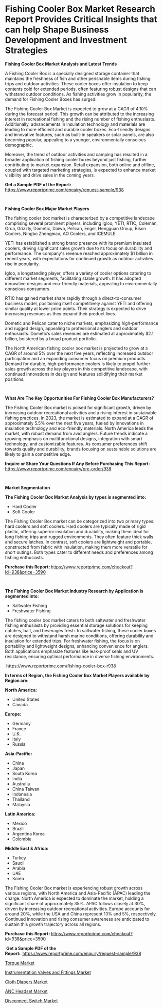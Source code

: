 <p><h1>Fishing Cooler Box Market Research Report Provides Critical Insights that can help Shape Business Development and Investment Strategies</h1></p><p><strong>Fishing Cooler Box Market Analysis and Latest Trends</strong></p>
<p><p>A Fishing Cooler Box is a specially designed storage container that maintains the freshness of fish and other perishable items during fishing trips and outdoor activities. These cooler boxes offer insulation to keep contents cold for extended periods, often featuring robust designs that can withstand outdoor conditions. As fishing activities grow in popularity, the demand for Fishing Cooler Boxes has surged.</p><p>The Fishing Cooler Box Market is expected to grow at a CAGR of 4.10% during the forecast period. This growth can be attributed to the increasing interest in recreational fishing and the rising number of fishing enthusiasts. Additionally, advancements in insulation technology and materials are leading to more efficient and durable cooler boxes. Eco-friendly designs and innovative features, such as built-in speakers or solar panels, are also becoming popular, appealing to a younger, environmentally conscious demographic.</p><p>Moreover, the trend of outdoor activities and camping has resulted in a broader application of fishing cooler boxes beyond just fishing, further contributing to market expansion. Retail expansion, both online and offline, coupled with targeted marketing strategies, is expected to enhance market visibility and drive sales in the coming years.</p></p>
<p><strong>Get a Sample PDF of the Report:&nbsp;</strong> <a href="https://www.reportprime.com/enquiry/request-sample/938?utm_campaign=2217&utm_medium=2&utm_source=Github&utm_content=ia&utm_term=18032025&utm_id=fishing-cooler-box">https://www.reportprime.com/enquiry/request-sample/938</a></p>
<p>&nbsp;</p>
<p><strong>Fishing Cooler Box Major Market Players</strong></p>
<p><p>The fishing cooler box market is characterized by a competitive landscape comprising several prominent players, including Igloo, YETI, RTIC, Coleman, Orca, Grizzly, Dometic, Daiwa, Pelican, Engel, Hengguan Group, Bison Coolers, Ningbo Zhengmao, AO Coolers, and ICEMULE. </p><p>YETI has established a strong brand presence with its premium insulated coolers, driving significant sales growth due to its focus on durability and performance. The company's revenue reached approximately $1 billion in recent years, with expectations for continued growth as outdoor activities rise in popularity.</p><p>Igloo, a longstanding player, offers a variety of cooler options catering to different market segments, facilitating stable growth. It has adopted innovative designs and eco-friendly materials, appealing to environmentally conscious consumers.</p><p>RTIC has gained market share rapidly through a direct-to-consumer business model, positioning itself competitively against YETI and offering similar quality at lower price points. Their strategy is expected to drive increasing revenues as they expand their product lines.</p><p>Dometic and Pelican cater to niche markets, emphasizing high-performance and rugged design, appealing to professional anglers and outdoor enthusiasts. Dometic’s sales revenues are estimated at approximately $2.1 billion, bolstered by a broad product portfolio.</p><p>The North American fishing cooler box market is projected to grow at a CAGR of around 5% over the next five years, reflecting increased outdoor participation and an expanding consumer focus on premium products. Demand for durable, high-performance coolers is likely to propel further sales growth across the key players in this competitive landscape, with continued innovations in design and features solidifying their market positions.</p></p>
<p>&nbsp;</p>
<p><strong>What Are The Key Opportunities For Fishing Cooler Box Manufacturers?</strong></p>
<p><p>The Fishing Cooler Box market is poised for significant growth, driven by increasing outdoor recreational activities and a rising interest in sustainable fishing practices. In 2023, the market is estimated to expand at a CAGR of approximately 5.5% over the next five years, fueled by innovations in insulation technology and eco-friendly materials. North America leads the market, with robust demand from avid anglers. Future trends indicate a growing emphasis on multifunctional designs, integration with smart technology, and customizable features. As consumer preferences shift towards quality and durability, brands focusing on sustainable solutions are likely to gain a competitive edge.</p></p>
<p><strong>Inquire or Share Your Questions If Any Before Purchasing This Report:</strong> <a href="https://www.reportprime.com/enquiry/pre-order/938?utm_campaign=2217&utm_medium=2&utm_source=Github&utm_content=ia&utm_term=18032025&utm_id=fishing-cooler-box">https://www.reportprime.com/enquiry/pre-order/938</a></p>
<p>&nbsp;</p>
<p><strong>Market Segmentation</strong></p>
<p><strong>The Fishing Cooler Box Market Analysis by types is segmented into:</strong></p>
<p><ul><li>Hard Cooler</li><li>Soft Cooler</li></ul></p>
<p><p>The Fishing Cooler Box market can be categorized into two primary types: hard coolers and soft coolers. Hard coolers are typically made of rigid plastic, offering superior insulation and durability, making them ideal for long fishing trips and rugged environments. They often feature thick walls and secure latches. In contrast, soft coolers are lightweight and portable, constructed from fabric with insulation, making them more versatile for short outings. Both types cater to different needs and preferences among fishing enthusiasts.</p></p>
<p><strong>Purchase this Report:&nbsp;</strong><a href="https://www.reportprime.com/checkout?id=938&price=3590&utm_campaign=2217&utm_medium=2&utm_source=Github&utm_content=ia&utm_term=18032025&utm_id=fishing-cooler-box">https://www.reportprime.com/checkout?id=938&price=3590</a></p>
<p>&nbsp;</p>
<p><strong>The Fishing Cooler Box Market Industry Research by Application is segmented into:</strong></p>
<p><ul><li>Saltwater Fishing</li><li>Freshwater Fishing</li></ul></p>
<p><p>The fishing cooler box market caters to both saltwater and freshwater fishing enthusiasts by providing essential storage solutions for keeping catches, bait, and beverages fresh. In saltwater fishing, these cooler boxes are designed to withstand harsh marine conditions, offering durability and insulation for extended trips. For freshwater fishing, the focus is on portability and lightweight designs, enhancing convenience for anglers. Both applications emphasize features like leak-proof seals and UV resistance, ensuring optimal performance in diverse fishing environments.</p></p>
<p><a href="https://www.reportprime.com/fishing-cooler-box-r938?utm_campaign=2217&utm_medium=2&utm_source=Github&utm_content=ia&utm_term=18032025&utm_id=fishing-cooler-box">&nbsp;https://www.reportprime.com/fishing-cooler-box-r938</a></p>
<p><strong>In terms of Region, the Fishing Cooler Box Market Players available by Region are:</strong></p>
<p>
    <p> <strong> North America: </strong>
        <ul>
            <li>United States</li>
            <li>Canada</li>
        </ul>
        </p> 
    <p> <strong> Europe: </strong>
        <ul>
            <li>Germany</li>
            <li>France</li>
            <li>U.K.</li>
            <li>Italy</li>
            <li>Russia</li>
        </ul>
        </p> 
    <p> <strong> Asia-Pacific: </strong>
        <ul>
            <li>China</li>
            <li>Japan</li>
            <li>South Korea</li>
            <li>India</li>
            <li>Australia</li>
            <li>China Taiwan</li>
            <li>Indonesia</li>
            <li>Thailand</li>
            <li>Malaysia</li>
        </ul>
        </p> 
    <p> <strong> Latin America: </strong>
        <ul>
            <li>Mexico</li>
            <li>Brazil</li>
            <li>Argentina Korea</li>
            <li>Colombia</li>
        </ul>
        </p> 
    <p> <strong> Middle East & Africa: </strong>
        <ul>
            <li>Turkey</li>
            <li>Saudi</li>
            <li>Arabia</li>
            <li>UAE</li>
            <li>Korea</li>
        </ul>
    </p>
    </p>
<p><p>The Fishing Cooler Box market is experiencing robust growth across various regions, with North America and Asia-Pacific (APAC) leading the charge. North America is expected to dominate the market, holding a significant share of approximately 35%. APAC follows closely at 30%, driven by increasing outdoor recreational activities. Europe accounts for around 20%, while the USA and China represent 10% and 5%, respectively. Continued innovation and rising consumer awareness are anticipated to sustain this growth trajectory across all regions.</p></p>
<p><strong>Purchase this Report: </strong><a href="https://www.reportprime.com/checkout?id=938&price=3590&utm_campaign=2217&utm_medium=2&utm_source=Github&utm_content=ia&utm_term=18032025&utm_id=fishing-cooler-box">https://www.reportprime.com/checkout?id=938&price=3590</a></p>
<p>&nbsp;<strong>Get a Sample PDF of the Report:&nbsp;&nbsp;</strong><a href="https://www.reportprime.com/enquiry/request-sample/938?utm_campaign=2217&utm_medium=2&utm_source=Github&utm_content=ia&utm_term=18032025&utm_id=fishing-cooler-box">https://www.reportprime.com/enquiry/request-sample/938</a></p>
<p><strong></strong></p>
<p><p><a href="https://www.linkedin.com/pulse/torque-market-research-report-drivers-critical-issues-pufaf?utm_campaign=2217&utm_medium=2&utm_source=Github&utm_content=ia&utm_term=18032025&utm_id=fishing-cooler-box">Torque Market</a></p><p><a href="https://www.linkedin.com/pulse/instrumentation-valves-fittings-marketanticipated-grow-predicted-cdhwf?utm_campaign=2217&utm_medium=2&utm_source=Github&utm_content=ia&utm_term=18032025&utm_id=fishing-cooler-box">Instrumentation Valves and Fittings Market</a></p><p><a href="https://github.com/keeniielokl/Market-Research-Report-List-1/blob/main/cloth-diapers-market.md?utm_campaign=2217&utm_medium=2&utm_source=Github&utm_content=ia&utm_term=18032025&utm_id=fishing-cooler-box">Cloth Diapers Market</a></p><p><a href="https://github.com/kocssequen/Market-Research-Report-List-1/blob/main/anc-headset-market.md?utm_campaign=2217&utm_medium=2&utm_source=Github&utm_content=ia&utm_term=18032025&utm_id=fishing-cooler-box">ANC Headset Market</a></p><p><a href="https://www.linkedin.com/pulse/disconnect-switch-market-research-report-shows-impressive-growth-fop0f?utm_campaign=2217&utm_medium=2&utm_source=Github&utm_content=ia&utm_term=18032025&utm_id=fishing-cooler-box">Disconnect Switch Market</a></p></p>